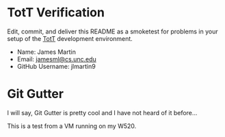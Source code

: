 # TotT Verification

Edit, commit, and deliver this README as a smoketest for problems in your
setup of the [TotT](http://tott-meetup.rtfd.org) development environment.

* Name: James Martin
* Email: jamesml@cs.unc.edu
* GitHub Username: jlmartin9

# Git Gutter

I will say, Git Gutter is pretty cool and I have not heard of it before...

This is a test from a VM running on my W520.


